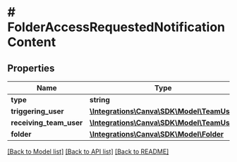 # # FolderAccessRequestedNotificationContent

## Properties

Name | Type | Description | Notes
------------ | ------------- | ------------- | -------------
**type** | **string** |  |
**triggering_user** | [**\Integrations\Canva\SDK\Model\TeamUser**](TeamUser.md) |  |
**receiving_team_user** | [**\Integrations\Canva\SDK\Model\TeamUser**](TeamUser.md) |  |
**folder** | [**\Integrations\Canva\SDK\Model\Folder**](Folder.md) |  |

[[Back to Model list]](../../README.md#models) [[Back to API list]](../../README.md#endpoints) [[Back to README]](../../README.md)
